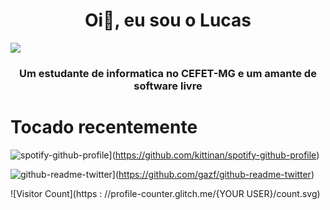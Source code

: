 <h1 align="center">Oi👋, eu sou o Lucas</h1>
<img aling="center" src="https://encrypted-tbn0.gstatic.com/images?q=tbn:ANd9GcS21SrhYL08GZILeiMt-mqZEBb8cNODynKbBGnm1lbOdg&s">
<h3 align="center">Um estudante de informatica no CEFET-MG e um amante de software livre</h3>

# Tocado recentemente
![spotify-github-profile](https://spotify-github-profile.vercel.app/api/view?uid=31g5bunqkgkvrnuw4tgm2o73pqfm&cover_image=true&theme=karaoke&show_offline=false&background_color=121212&interchange=false)](https://github.com/kittinan/spotify-github-profile)

![github-readme-twitter](https://github-readme-twitter.gazf.vercel.app/api?id=lucasggrama)](https://github.com/gazf/github-readme-twitter)

![Visitor Count](https : //profile-counter.glitch.me/{YOUR USER}/count.svg)
